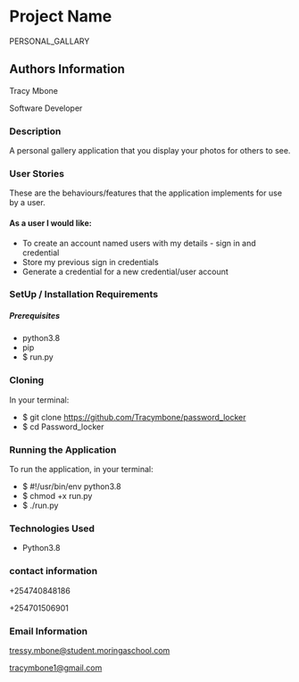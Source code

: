 # Project Name

PERSONAL_GALLARY

## Authors Information

Tracy Mbone


Software Developer

### Description

 A personal gallery application that you display your photos for others to see.

### User Stories
These are the behaviours/features that the application implements for use by a user.

#### As a user I would like:

* To create an account named users with my details - sign in and credential
* Store my previous sign in credentials
* Generate a credential for a new credential/user account

### SetUp / Installation Requirements
##### Prerequisites

* python3.8
* pip
* $ run.py

### Cloning

In your terminal:

 * $ git clone https://github.com/Tracymbone/password_locker
 * $ cd Password_locker
### Running the Application

To run the application, in your terminal:
 * $ #!/usr/bin/env python3.8
 * $ chmod +x run.py
 * $ ./run.py

### Technologies Used

* Python3.8

### contact information

+254740848186

+254701506901

### Email Information
tressy.mbone@student.moringaschool.com

tracymbone1@gmail.com